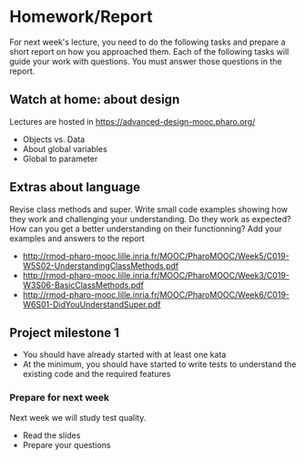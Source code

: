 # Homework/Report

For next week's lecture, you need to do the following tasks and prepare a short report on how you approached them. Each of the following tasks will guide your work with questions. You must answer those questions in the report.

## Watch at home: about design

Lectures are hosted in https://advanced-design-mooc.pharo.org/

- Objects vs. Data
- About global variables
- Global to parameter

## Extras about language

Revise class methods and super.
Write small code examples showing how they work and challenging your understanding.
Do they work as expected?
How can you get a better understanding on their functionning?
Add your examples and answers to the report

- http://rmod-pharo-mooc.lille.inria.fr/MOOC/PharoMOOC/Week5/C019-W5S02-UnderstandingClassMethods.pdf
- http://rmod-pharo-mooc.lille.inria.fr/MOOC/PharoMOOC/Week3/C019-W3S06-BasicClassMethods.pdf
- http://rmod-pharo-mooc.lille.inria.fr/MOOC/PharoMOOC/Week6/C019-W6S01-DidYouUnderstandSuper.pdf

## Project milestone 1

- You should have already started with at least one kata
- At the minimum, you should have started to write tests to understand the existing code and the required features

### Prepare for next week

Next week we will study test quality.

- Read the slides
- Prepare your questions
